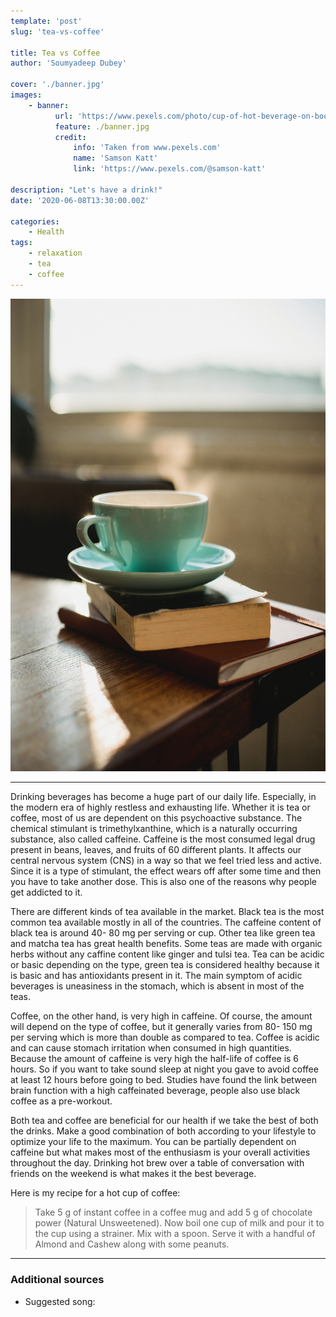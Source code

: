 ```yaml
---
template: 'post'
slug: 'tea-vs-coffee'

title: Tea vs Coffee
author: 'Soumyadeep Dubey'

cover: './banner.jpg'
images:
    - banner:
          url: 'https://www.pexels.com/photo/cup-of-hot-beverage-on-books-5256712/'
          feature: ./banner.jpg
          credit:
              info: 'Taken from www.pexels.com'
              name: 'Samson Katt'
              link: 'https://www.pexels.com/@samson-katt'

description: "Let's have a drink!"
date: '2020-06-08T13:30:00.00Z'

categories:
    - Health
tags:
    - relaxation
    - tea
    - coffee
---
```


![Cup of hot beverage on books](./banner.jpg)

---

Drinking beverages has become a huge part of our daily life. Especially, in the modern era of highly restless and exhausting life. Whether it is tea or coffee, most of us are dependent on this psychoactive substance. The chemical stimulant is trimethylxanthine, which is a naturally occurring substance, also called caffeine. Caffeine is the most consumed legal drug present in beans, leaves, and fruits of 60 different plants. It affects our central nervous system (CNS) in a way so that we feel tried less and active. Since it is a type of stimulant, the effect wears off after some time and then you have to take another dose. This is also one of the reasons why people get addicted to it.

There are different kinds of tea available in the market. Black tea is the most common tea available mostly in all of the countries. The caffeine content of black tea is around 40- 80 mg per serving or cup. Other tea like green tea and matcha tea has great health benefits. Some teas are made with organic herbs without any caffine content like ginger and tulsi tea. Tea can be acidic or basic depending on the type, green tea is considered healthy because it is basic and has antioxidants present in it. The main symptom of acidic beverages is uneasiness in the stomach, which is absent in most of the teas.

Coffee, on the other hand, is very high in caffeine. Of course, the amount will depend on the type of coffee, but it generally varies from 80- 150 mg per serving which is more than double as compared to tea. Coffee is acidic and can cause stomach irritation when consumed in high quantities. Because the amount of caffeine is very high the half-life of coffee is 6 hours. So if you want to take sound sleep at night you gave to avoid coffee at least 12 hours before going to bed. Studies have found the link between brain function with a high caffeinated beverage, people also use black coffee as a pre-workout.

Both tea and coffee are beneficial for our health if we take the best of both the drinks. Make a good combination of both according to your lifestyle to optimize your life to the maximum. You can be partially dependent on caffeine but what makes most of the enthusiasm is your overall activities throughout the day. Drinking hot brew over a table of conversation with friends on the weekend is what makes it the best beverage.

Here is my recipe for a hot cup of coffee:

> Take 5 g of instant coffee in a coffee mug and add 5 g of chocolate power (Natural Unsweetened). Now boil one cup of milk and pour it to the cup using a strainer. Mix with a spoon. Serve it with a handful of Almond and Cashew along with some peanuts.

---

### Additional sources

-   Suggested song:
